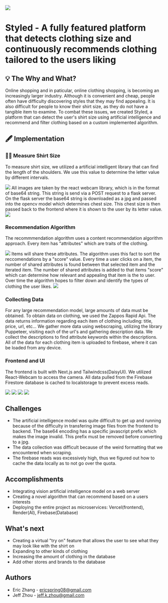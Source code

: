 <img src="/banner.png" />

# Styled - A fully featured platform that detects clothing size and continuously recommends clothing tailored to the users liking
## 💡 The Why and What?
Online shopping and in paticular, online clothing shopping, is becoming an increasingly larger industry. Although it is convenient and cheap, people often have difficulty discovering styles that they may find appealing. It is also difficult for people to know their shirt size, as they do not have a tangible item to examine. To combat these issues, we created Styled, a platform that can detect the user's shirt size using artificial intelligence and recommend and filter clothing based on a custom implemented algorithm.

## 🖋️ Implementation
### 📏👕 Measure Shirt Size
To measure shirt size, we utilized a artificial intelligent library that can find the length of the shoulders. We use this value to determine the letter value by different intervals.

<img src="/Assets/AI.png"/>
All images are taken by the react webcam library, which is in the format of base64 string. This string is send via a POST request to a flask server. On the flask server the base64 string is downloaded as a jpg and passed into the opencv model which determines chest size. This chest size is then passed back to the frontend where it is shown to the user by its letter value.

<img src="/Assets/AI2.png"/>


### Recommendation Algorithm
The recommmendation algorithm uses a content recommendation algorithm approach. Every item has "attributes" which are traits of the clothing.

<img src="/Assets/Attributes.png"/>
Items will share these attributes. The algorithm uses this fact to sort the reccomendations by a "score" value. Every time a user clicks on a item, the number of shared attributes is found between that selected item and the iterated item. The number of shared attributes is added to that items "score" which can determine how relevant and appealing that item is the to user. Over time the algorithm hopes to filter down and identify the types of clothing the user likes.
<img src="/Assets/Algorithm.png"/>

### Collecting Data
For any large recommendation model, large amounts of data must be obtained. To obtain data on clothing, we used the Zappos Rapid Api. 
The data returns information regarding each item of clothing including: title, price, url, etc...
We gather more data using webscraping, utilizing the library Puppeteer, visiting each of the url's and gathering description data. We collect the descriptions to find attribute keywords within the descriptions. All of the data for each clothing item is uploaded to firebase, where it can be loaded from any device.

### Frontend and UI
The frontend is built with Next.js and Tailwindcss(DaisyUI). We utilized React-Webcam to access the camera. All data pulled from the Firebase Firestore database is cached to localstorage to prevent excess reads. 

<img src="/Assets/Demo1.png"/>
<img src="/Assets/Demo2.png"/>
<img src="/Assets/Demo3.png"/>
<img src="/Assets/Demo4.png"/>

## Challenges
* The artificial intelligence model was quite difficult to get up and running because of the difficulty in transfering image files from the frontend to backend. The base64 encoding has a specific javascript prefix which makes the image invalid. This prefix must be removed before converting to a jpg.
* The data collection was difficult because of the weird formatting that we encountered when scraping.
* The firebase reads was excessively high, thus we figured out how to cache the data locally as to not go over the quota.

## Accomplishments
* Integrating vision artificial intelligence model on a web server
* Creating a novel algorithm that can recommend based on a users interests
* Deploying the entire project as microservices: Vercel(frontend), Render(AI), Firebase(Database)

## What's next
* Creating a virtual "try on" feature that allows the user to see what they may look like with the shirt on
* Expanding to other kinds of clothing
* Increasing the amount of clothing in the database
* Add other stores and brands to the database

## Authors
* Eric Zhang - ericspring08@gmail.com
* Jeff Zhou - jeff.k.zhou@gmail.com
